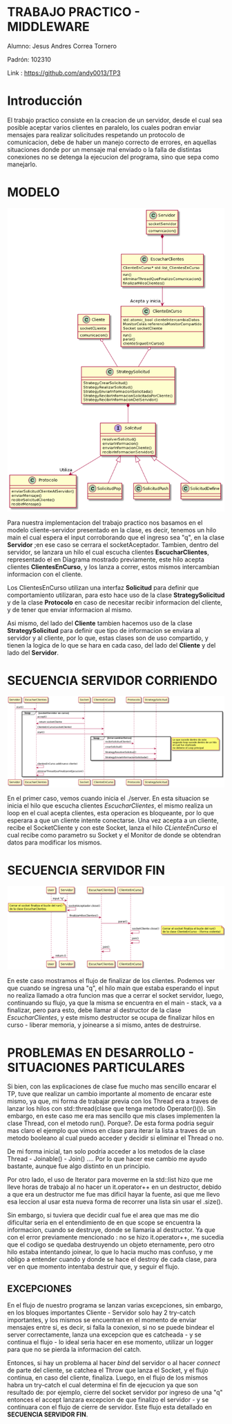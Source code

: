  # TRABAJO PRACTICO - MIDDLEWARE
 
Alumno: Jesus Andres Correa Tornero

Padrón: 102310

Link : https://github.com/andy0013/TP3


# Introducción

El trabajo practico consiste en la creacion de un servidor, desde el cual sea posible aceptar varios clientes en paralelo, los cuales podran enviar mensajes para realizar solicitudes respetando un protocolo de comunicacion, debe de haber un manejo correcto de errores, en aquellas situaciones donde por un mensaje mal enviado o la falla de distintas conexiones no se detenga la ejecucion del programa, sino que sepa como manejarlo.

# MODELO

 
 ![model](imagenes/primer-modelo.png)


 Para nuestra implementacion del trabajo practico nos basamos en el modelo cliente-servidor presentado en la clase, es decir, tenemos un hilo main el cual espera el input corroborando que el ingreso sea "q", en la clase **Servidor** ;en ese caso se cerrara el socketAceptador. 
 Tambien, dentro del servidor, se lanzara un hilo el cual escucha clientes **EscucharClientes**, representado el en Diagrama mostrado previamente, este hilo acepta clientes **ClientesEnCurso**, y los lanza a correr, estos mismos intercambian informacion con el cliente.
 
 Los ClientesEnCurso utilizan una interfaz **Solicitud** para definir que comportamiento utilizaran, para esto hace uso de la clase **StrategySolicitud** y de la clase **Protocolo** en caso de necesitar recibir informacion del cliente, y de tener que enviar informacion al mismo. 

Asi mismo, del lado del **Cliente** tambien hacemos uso de la clase **StrategySolicitud** para definir que tipo de informacion se enviara al servidor y al cliente, por lo que, estas clases son de uso compartido, y tienen la logica de lo que se hara en cada caso, del lado del __Cliente__ y del lado del __Servidor__.


# SECUENCIA SERVIDOR CORRIENDO


 ![model](imagenes/secuencia2.png)


En el primer caso, vemos cuando inicia el ./server. En esta situacion se inicia el hilo que escucha clientes *EscucharClientes*, el mismo realiza un loop en el cual acepta clientes, esta operacion es bloqueante, por lo que esperara a que un cliente intente conectarse. Una vez acepta a un cliente, recibe el SocketCliente y con este Socket, lanza el hilo *CLienteEnCurso* el cual recibe como parametro su Socket y el Monitor de donde se obtendran datos para modificar los mismos.


# SECUENCIA SERVIDOR FIN

 ![model](imagenes/secuencia.png)

En este caso mostramos el flujo de finalizar de los clientes. Podemos ver que cuando se ingresa una "q", el hilo main que estaba esperando el input no realiza llamado a otra funcion mas que a cerrar el socket servidor, luego, continuando su flujo, ya que la misma se encuentra en el main - stack, va a finalizar, pero para esto, debe llamar al destructor de la clase *EscucharClientes*, y este mismo destructor se ocupa de finalizar hilos en curso - liberar memoria, y joinearse a si mismo, antes de destruirse. 


# PROBLEMAS EN DESARROLLO - SITUACIONES PARTICULARES

Si bien, con las explicaciones de clase fue mucho mas sencillo encarar el TP, tuve que realizar un cambio importante al momento de encarar este mismo, ya que, mi forma de trabajar previa con los Thread era a traves de lanzar los hilos con std::thread(clase que tenga metodo Operator()()). Sin embargo, en este caso me era mas sencillo que mis clases implementen la clase Thread, con el metodo run(). Porque?.
De esta forma podria seguir mas claro el ejemplo que vimos en clase para iterar la lista a traves de un metodo booleano al cual puedo acceder y decidir si eliminar el Thread o no. 

De mi forma inicial, tan solo podria acceder a los metodos de la clase Thread - Joinable() - Join() .... Por lo que hacer ese cambio me ayudo bastante, aunque fue algo distinto en un principio.

Por otro lado, el uso de Iterator para moverme en la std::list hizo que me lleve horas de trabajo al no hacer un it.operator++ en un destructor, debido a que era un destructor me fue mas dificil hayar la fuente, asi que me llevo esa leccion al usar esta nueva forma de recorrer una lista sin usar el .size().

Sin embargo, si tuviera que decidir cual fue el area que mas me dio dificultar seria en el entendimiento de en que scope se encuentra la informacion, cuando se destruye, donde se llamaria al destructor. Ya que con el error previamente mencionado : no se hizo it.operator++, me sucedia que el codigo se quedaba destruyendo un objeto eternamente, pero otro hilo estaba intentando joinear, lo que lo hacia mucho mas confuso, y me obligo a entender cuando y donde se hace el destroy de cada clase, para ver en que momento intentaba destruir que, y seguir el flujo.

## EXCEPCIONES 

En el flujo de nuestro programa se lanzan varias excepciones, sin embargo, en los bloques importantes Cliente - Servidor solo hay 2 try-catch importantes, y los mismos se encuentran en el momento de enviar mensajes entre si, es decir, si falla la conexion, si no se puede bindear el server correctamente, lanza una excepcion que es catcheada - y se continua el flujo - lo ideal seria hacer en ese momento, utilizar un logger para que no se pierda la informacion del catch.

Entonces, si hay un problema al hacer _bind_ del servidor o al hacer _connect_ de parte del cliente, se catchea el Throw que lanza el Socket, y el flujo continua, en caso del cliente, finaliza. Luego, en el flujo de los mismos habra un try-catch el cual determina el fin de ejecucion ya que son resultado de: por ejemplo, cierre del socket servidor por ingreso de una "q" entonces el accept lanzara excepcion de que finalizo el servidor - y se continuara con el flujo de cierre de servidor. Este flujo esta detallado en 
**SECUENCIA SERVIDOR FIN**.
